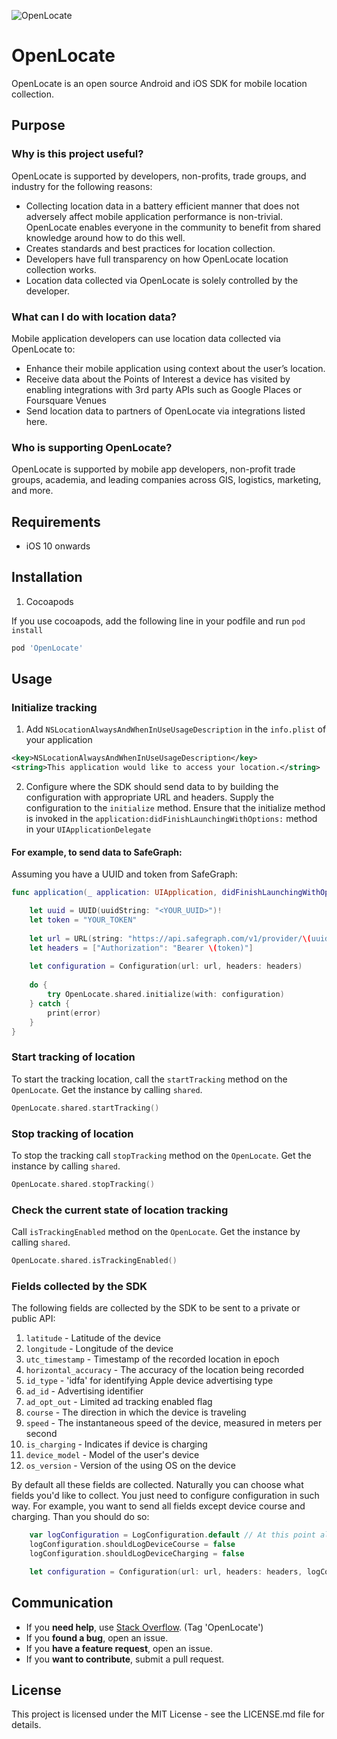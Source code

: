 
![OpenLocate](http://imageshack.com/a/img922/4800/Pihgqn.png)

# OpenLocate

OpenLocate is an open source Android and iOS SDK for mobile location collection.

## Purpose

### Why is this project useful?

OpenLocate is supported by developers, non-profits, trade groups, and industry for the following reasons:

* Collecting location data in a battery efficient manner that does not adversely affect mobile application performance is non-trivial. OpenLocate enables everyone in the community to benefit from shared knowledge around how to do this well.
* Creates standards and best practices for location collection.
* Developers have full transparency on how OpenLocate location collection works.
* Location data collected via OpenLocate is solely controlled by the developer.

### What can I do with location data?

Mobile application developers can use location data collected via OpenLocate to:

* Enhance their mobile application using context about the user’s location.
* Receive data about the Points of Interest a device has visited by enabling integrations with 3rd party APIs such as Google Places or Foursquare Venues
* Send location data to partners of OpenLocate via integrations listed here.

### Who is supporting OpenLocate?

OpenLocate is supported by mobile app developers, non-profit trade groups, academia, and leading companies across GIS, logistics, marketing, and more.

## Requirements
- iOS 10 onwards

## Installation

1. Cocoapods

If you use cocoapods, add the following line in your podfile and run `pod install`

```ruby
pod 'OpenLocate'
```

## Usage

### Initialize tracking

1. Add `NSLocationAlwaysAndWhenInUseUsageDescription` in the `info.plist` of your application

```xml
<key>NSLocationAlwaysAndWhenInUseUsageDescription</key>
<string>This application would like to access your location.</string>
```

2. Configure where the SDK should send data to by building the configuration with appropriate URL and headers. Supply the configuration to the `initialize` method. Ensure that the initialize method is invoked in the `application:didFinishLaunchingWithOptions:` method in your `UIApplicationDelegate`

#### For example, to send data to SafeGraph:

Assuming you have a UUID and token from SafeGraph:

```swift
func application(_ application: UIApplication, didFinishLaunchingWithOptions launchOptions: [UIApplicationLaunchOptionsKey: Any]? ) -> Bool {

    let uuid = UUID(uuidString: "<YOUR_UUID>")!
    let token = "YOUR_TOKEN"
    
    let url = URL(string: "https://api.safegraph.com/v1/provider/\(uuid)/devicelocation")!
    let headers = ["Authorization": "Bearer \(token)"]
    
    let configuration = Configuration(url: url, headers: headers)
    
    do {
        try OpenLocate.shared.initialize(with: configuration)
    } catch {
        print(error)
    }
}
```


### Start tracking of location

To start the tracking location, call the `startTracking` method on the `OpenLocate`. Get the instance by calling `shared`.

```swift
OpenLocate.shared.startTracking()
```


### Stop tracking of location

To stop the tracking call `stopTracking` method on the `OpenLocate`. Get the instance by calling `shared`.

```swift
OpenLocate.shared.stopTracking()
```

### Check the current state of location tracking

Call `isTrackingEnabled` method on the `OpenLocate`. Get the instance by calling `shared`.

```swift
OpenLocate.shared.isTrackingEnabled()
```


### Fields collected by the SDK

The following fields are collected by the SDK to be sent to a private or public API:

1. `latitude` - Latitude of the device
2. `longitude` - Longitude of the device
3. `utc_timestamp` - Timestamp of the recorded location in epoch
4. `horizontal_accuracy` - The accuracy of the location being recorded
5. `id_type` - 'idfa' for identifying Apple device advertising type
6. `ad_id` - Advertising identifier
7. `ad_opt_out` - Limited ad tracking enabled flag
8. `course` - The direction in which the device is traveling
9. `speed` - The instantaneous speed of the device, measured in meters per second
10. `is_charging` - Indicates if device is charging
11. `device_model` - Model of the user's device
12. `os_version` - Version of the using OS on the device

By default all these fields are collected. Naturally you can choose what fields you'd like to collect. You just need to configure configuration in such way.
For example, you want to send all fields except device course and charging. Than you should do so:

```swift
    var logConfiguration = LogConfiguration.default // At this point all your fields will be sending
    logConfiguration.shouldLogDeviceCourse = false
    logConfiguration.shouldLogDeviceCharging = false

    let configuration = Configuration(url: url, headers: headers, logConfiguration: logConfiguration)
```

## Communication

- If you **need help**, use [Stack Overflow](https://stackoverflow.com). (Tag 'OpenLocate') 
- If you **found a bug**, open an issue.
- If you **have a feature request**, open an issue.
- If you **want to contribute**, submit a pull request.

## License

This project is licensed under the MIT License - see the LICENSE.md file for details.
